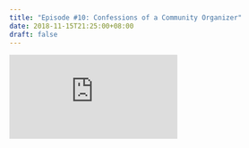 ```yaml
---
title: "Episode #10: Confessions of a Community Organizer"
date: 2018-11-15T21:25:00+08:00
draft: false
---
```


<div class="iframe-container">
<iframe class="video" src="https://www.youtube.com/embed/M6FAAnBbe_U" frameborder="0" allow="autoplay; encrypted-media" allowfullscreen></iframe>
</div>
